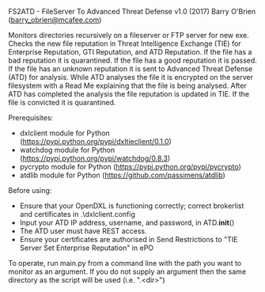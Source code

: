 FS2ATD - FileServer To Advanced Threat Defense
v1.0 (2017) Barry O'Brien (barry_obrien@mcafee.com)

Monitors directories recursively on a fileserver or FTP server for new exe. Checks the new file reputation in Threat 
Intelligence Exchange (TIE) for Enterprise Reputation, GTI Reputation, and ATD Reputation. If the file has a bad 
reputation it is quarantined. If the file has a good reputation it is passed. If the file has an unknown reputation it 
is sent to Advanced Threat Defense (ATD) for analysis. While ATD analyses the file it is encrypted on the server 
filesystem with a Read Me explaining that the file is being analysed. After ATD has completed the analysis the file 
reputation is updated in TIE. If the file is convicted it is quarantined.

Prerequisites:
*   dxlclient module for Python (https://pypi.python.org/pypi/dxltieclient/0.1.0)
*   watchdog module for Python (https://pypi.python.org/pypi/watchdog/0.8.3)
*   pycrypto module for Python (https://pypi.python.org/pypi/pycrypto)
*   atdlib module for Python (https://github.com/passimens/atdlib)

Before using:
*   Ensure that your OpenDXL is functioning correctly; correct brokerlist and certificates in .\dxlclient.config
*   Input your ATD IP address, username, and password, in ATD.__init__()
*   The ATD user must have REST access.
*   Ensure your certificates are authorised in Send Restrictions to "TIE Server Set Enterprise Reputation" in ePO

To operate, run main.py from a command line with the path you want to monitor as an argument. If you do not supply 
an argument then the same directory as the script will be used (i.e. ".\<dir>")
